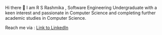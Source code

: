 Hi there 👋
I am R S Rashmika , Software Engineering Undergraduate with a keen interest and passionate in Computer Science and completing further academic studies in Computer Science.

Reach me via :
[Link to LinkedIn](https://www.linkedin.com/in/rupasinghege-sachintha-rashmika-9a070821a/)

